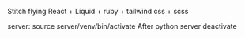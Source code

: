 Stitch flying
React + Liquid + ruby + tailwind css + scss 

server:
source server/venv/bin/activate
After python server
deactivate